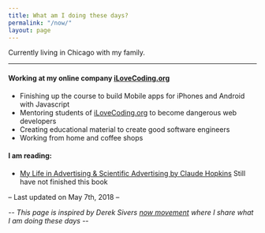 ```yaml
---
title: What am I doing these days?
permalink: "/now/"
layout: page
---
```


Currently living in Chicago with my family.

---

#### Working at my online company [iLoveCoding.org](https://iLoveCoding.org)
- Finishing up the course to build Mobile apps for iPhones and Android with Javascript
- Mentoring students of [iLoveCoding.org](https://iLoveCoding.org) to become dangerous web developers
- Creating educational material to create good software engineers
- Working from home and coffee shops

#### I am reading:
- [My Life in Advertising & Scientific Advertising by Claude Hopkins](https://www.amazon.com/gp/product/0844231010/ref=x_gr_w_bb_sout?ie=UTF8&tag=x_gr_w_bb_sout-20&linkCode=as2&camp=1789&creative=9325&creativeASIN=0844231010&SubscriptionId=1MGPYB6YW3HWK55XCGG2)
 Still have not finished this book

– Last updated on May 7th, 2018 –

--
*This page is inspired by Derek Sivers [now movement](https://nownownow.com/about) where I share what I am doing these days* --
